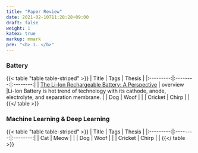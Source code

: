 ```yaml
---
title: "Paper Review"
date: 2021-02-10T11:28:28+09:00
draft: false
weight: 1
katex: true
markup: mmark
pre: "<b> 1. </b>"
---
```

### Battery
{{< table "table table-striped" >}}
| Title  | Tags | Thesis |
|:---------:|:--------:|:--------:|
| [The Li-Ion Rechargeable Battery: A Perspective](/battery/goodenough2013.md)       | overview     |Li-Ion Battery is hot trend of technology with its cathode, anode, electrolyte, and separation membrane.          |
| Dog       | Woof     |          |
| Cricket   | Chirp    |          |
{{</ table >}}

### Machine Learning & Deep Learning
{{< table "table table-striped" >}}
| Title  | Tags | Thesis |
|:---------:|:--------:|:--------:|
| Cat       | Meow     |          |
| Dog       | Woof     |          |
| Cricket   | Chirp    |          |
{{</ table >}}
